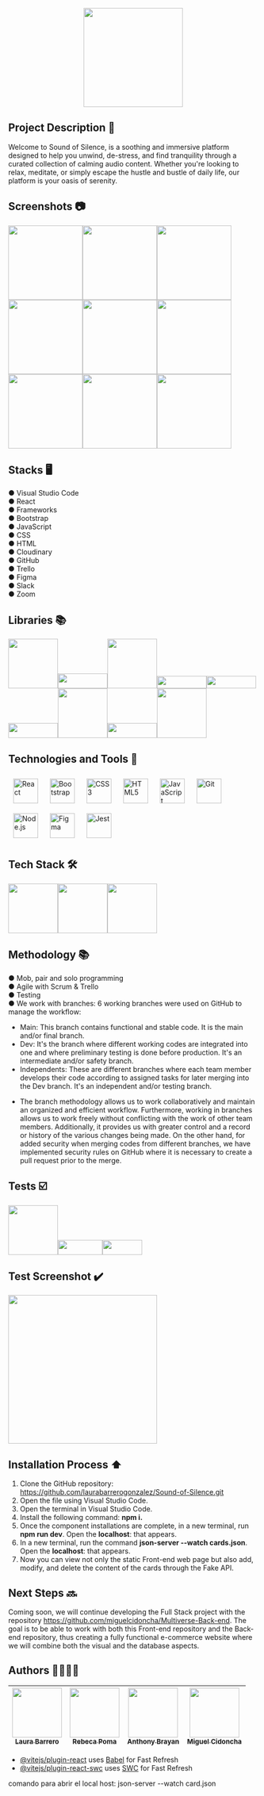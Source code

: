 <p align="center">
  <img src="images/Multiverse Logo.png" width="200" height="auto">
</p>


## Project Description 🚀

Welcome to Sound of Silence, is a soothing and immersive platform designed to help you unwind, de-stress, and find tranquility through a curated collection of calming audio content. Whether you're looking to relax, meditate, or simply escape the hustle and bustle of daily life, our platform is your oasis of serenity.

## Screenshots 📷

<img src="images/Home.png" width="auto" height="150"><img src="images/Home2.jpeg" width="auto" height="150"><img src="images/Home3.jpeg" width="auto" height="150"><img src="images/FigAcc.jpeg" width="auto" height="150"><img src="images/Funko.jpeg" width="auto" height="150"><img src="images/Poster.jpeg" width="auto" height="150"><img src="images/Shirts.jpeg" width="auto" height="150"><img src="images/Login.jpeg" width="auto" height="150"><img src="images/Chart.jpeg" width="auto" height="150">


## Stacks 🖥️
● Visual Studio Code <br>
● React <br>
● Frameworks <br>
● Bootstrap <br>
● JavaScript <br>
● CSS <br>
● HTML <br>
● Cloudinary <br>
● GitHub <br>
● Trello <br>
● Figma <br>
● Slack <br>
● Zoom

## Libraries 📚

<img src="images/ReactBoostrap.png" width="100" height="auto"><img src="images/Formik.png" width="100" height="30"><img src="images/PrimeReact.png" width="100" height="auto"><img src="images/React Hook Form.png" width="100" height="25"><img src="images/React Router.png" width="100" height="25"><img src="images/Sweet Alert.png" width="100" height="30"><img src="images/Swiper.png" width="100" height="auto"><img src="images/YUP.png" width="100" height="30"><img src="images/Cloudinary.png" width="100" height="auto">

## Technologies and Tools 🔨
<div>  
<a href="https://reactjs.org/" target="_blank"><img style="margin: 10px" src="https://profilinator.rishav.dev/skills-assets/react-original-wordmark.svg" alt="React" height="50" /></a>  
<a href="https://getbootstrap.com/docs/3.4/javascript/" target="_blank"><img style="margin: 10px" src="https://profilinator.rishav.dev/skills-assets/bootstrap-plain.svg" alt="Bootstrap" height="50" /></a>  
<a href="https://www.w3schools.com/css/" target="_blank"><img style="margin: 10px" src="https://profilinator.rishav.dev/skills-assets/css3-original-wordmark.svg" alt="CSS3" height="50" /></a>  
<a href="https://en.wikipedia.org/wiki/HTML5" target="_blank"><img style="margin: 10px" src="https://profilinator.rishav.dev/skills-assets/html5-original-wordmark.svg" alt="HTML5" height="50" /></a>  
<a href="https://www.javascript.com/" target="_blank"><img style="margin: 10px" src="https://profilinator.rishav.dev/skills-assets/javascript-original.svg" alt="JavaScript" height="50" /></a>  
<a href="https://github.com/" target="_blank"><img style="margin: 10px" src="https://profilinator.rishav.dev/skills-assets/git-scm-icon.svg" alt="Git" height="50" /></a>  
<a href="https://nodejs.org/" target="_blank"><img style="margin: 10px" src="https://profilinator.rishav.dev/skills-assets/nodejs-original-wordmark.svg" alt="Node.js" height="50" /></a>  
<a href="https://www.figma.com/" target="_blank"><img style="margin: 10px" src="https://profilinator.rishav.dev/skills-assets/figma-icon.svg" alt="Figma" height="50" /></a>  
<a href="https://www.jestjs.io/" target="_blank"><img style="margin: 10px" src="https://profilinator.rishav.dev/skills-assets/jest.svg" alt="Jest" height="50" /></a>  
</div>

## Tech Stack 🛠️

<img src="images/Axios.png" width="100" height="auto"><img src="images/JSON Server.png" width="100" height="auto"><img src="images/Node.js.png" width="100" height="auto">

## Methodology 📚

● Mob, pair and solo programming <br>
● Agile with Scrum & Trello <br>
● Testing <br>
● We work with branches: 6 working branches were used on GitHub to manage the workflow: <br>
- Main: This branch contains functional and stable code. It is the main and/or final branch. <br>
- Dev: It's the branch where different working codes are integrated into one and where preliminary testing is done before production. It's an intermediate and/or safety branch. <br>
- Independents: These are different branches where each team member develops their code according to assigned tasks for later merging into the Dev branch. It's an independent and/or testing branch. <br>
+ The branch methodology allows us to work collaboratively and maintain an organized and efficient workflow. Furthermore, working in branches allows us to work freely without conflicting with the work of other team members. Additionally, it provides us with greater control and a record or history of the various changes being made. On the other hand, for added security when merging codes from different branches, we have implemented security rules on GitHub where it is necessary to create a pull request prior to the merge.

## Tests ☑️

<img src="images/Jestt.png" width="100" height="auto"><img src="images/Testing Library.png" width="90" height="30"><img src="images/Vitest.png" width="80" height="30">

## Test Screenshot ✔️

<img src="images/Test.png" width="auto" height="300">

## Installation Process ⬆️

1. Clone the GitHub repository: https://github.com/laurabarrerogonzalez/Sound-of-Silence.git
2. Open the file using Visual Studio Code.
3. Open the terminal in Visual Studio Code.
4. Install the following command: **npm i.**
5. Once the component installations are complete, in a new terminal, run **npm run dev**. Open the **localhost**: that appears.
6. In a new terminal, run the command **json-server --watch cards.json**. Open the **localhost**: that appears.
7. Now you can view not only the static Front-end web page but also add, modify, and delete the content of the cards through the Fake API.


## Next Steps 🔜
Coming soon, we will continue developing the Full Stack project with the repository https://github.com/miguelcidoncha/Multiverse-Back-end. The goal is to be able to work with both this Front-end repository and the Back-end repository, thus creating a fully functional e-commerce website where we will combine both the visual and the database aspects.

## Authors 👨‍💻👩‍💻

| [<img src="https://avatars.githubusercontent.com/u/132559559?v=4" width=100><br><sub>Laura Barrero</sub>](https://github.com/laurabarrerogonzalez) | [<img src="https://avatars.githubusercontent.com/u/132651136?v=4" width=100><br><sub>Rebeca Poma</sub>](https://github.com/rebecapoma6) |[<img src="https://avatars.githubusercontent.com/u/119860615?s=400&u=26aa08049bc181d41a8eca0c67183531140bee8a&v=4" width=100><br><sub>Anthony Brayan</sub>](https://github.com/AnthonyBrayan) | [<img src="https://avatars.githubusercontent.com/u/132567398?v=4" width=100><br><sub>Miguel Cidoncha</sub>](https://github.com/miguelcidoncha) |
| :---: | :---: | :---: | :---: |

- [@vitejs/plugin-react](https://github.com/vitejs/vite-plugin-react/blob/main/packages/plugin-react/README.md) uses [Babel](https://babeljs.io/) for Fast Refresh
- [@vitejs/plugin-react-swc](https://github.com/vitejs/vite-plugin-react-swc) uses [SWC](https://swc.rs/) for Fast Refresh


comando para abrir el local host:     json-server --watch card.json 
